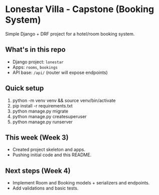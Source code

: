 # Lonestar Villa - Capstone (Booking System)

Simple Django + DRF project for a hotel/room booking system.

## What's in this repo
- Django project: `lonestar`
- Apps: `rooms`, `bookings`
- API base: `/api/` (router will expose endpoints)

## Quick setup
1. python -m venv venv && source venv/bin/activate
2. pip install -r requirements.txt
3. python manage.py migrate
4. python manage.py createsuperuser
5. python manage.py runserver

## This week (Week 3)
- Created project skeleton and apps.
- Pushing initial code and this README.

## Next steps (Week 4)
- Implement Room and Booking models + serializers and endpoints.
- Add validations and basic tests.
